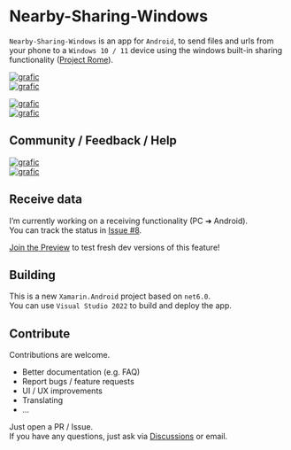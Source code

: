 # Nearby-Sharing-Windows
`Nearby-Sharing-Windows` is an app for `Android`, to send files and urls from your phone to a `Windows 10 / 11` device using the windows built-in sharing functionality ([Project Rome]( https://github.com/microsoft/project-rome)).

[![grafic](https://img.shields.io/static/v1?style=for-the-badge&labelColor=212225&logoColor=fff&color=green&label=PlayStore&message=Stable&logo=google-play)](https://play.google.com/store/apps/details?id=de.shortdev.nearby_sharing_windows)   
[![grafic](https://img.shields.io/static/v1?style=for-the-badge&labelColor=212225&logoColor=fff&color=yellow&label=PlayStore&message=Preview&logo=google-play)](https://play.google.com/apps/testing/de.shortdev.nearby_sharing_windows)

[![grafic](https://img.shields.io/static/v1?style=for-the-badge&labelColor=212225&logoColor=fff&color=37393E&label=GitHub&message=Source-Code&logo=GitHub)](https://github.com/ShortDevelopment/Nearby-Sharing-Windows/)   
[![grafic](https://img.shields.io/static/v1?style=for-the-badge&labelColor=212225&logoColor=fff&color=EA4AAA&label=GitHub&message=Support&logo=github-sponsors)](https://github.com/sponsors/ShortDevelopment)

## Community / Feedback / Help
[![grafic](https://img.shields.io/static/v1?style=for-the-badge&labelColor=212225&logoColor=fff&color=37393E&label=FAQ&message=Open&logo=GitHubPages)](https://nearshare.shortdev.de/docs/FAQ)    
[![grafic](https://img.shields.io/static/v1?style=for-the-badge&labelColor=212225&logoColor=fff&color=37393E&label=Discord&message=Join&logo=discord)](https://discord.gg/ArFA3Nymr2)

## Receive data
I’m currently working on a receiving functionality (PC ➜ Android).   
You can track the status in [Issue #8](https://github.com/ShortDevelopment/Nearby-Sharing-Windows/issues/8).   
   
[Join the Preview](https://play.google.com/apps/testing/de.shortdev.nearby_sharing_windows) to test fresh dev versions of this feature!

## Building
This is a new `Xamarin.Android` project based on `net6.0`.   
You can use `Visual Studio 2022` to build and deploy the app.

## Contribute
Contributions are welcome.   
 - Better documentation (e.g. FAQ)
 - Report bugs / feature requests
 - UI / UX improvements
 - Translating
 - ...

Just open a PR / Issue.   
If you have any questions, just ask via [Discussions](https://github.com/ShortDevelopment/Nearby-Sharing-Windows/discussions) or email.
